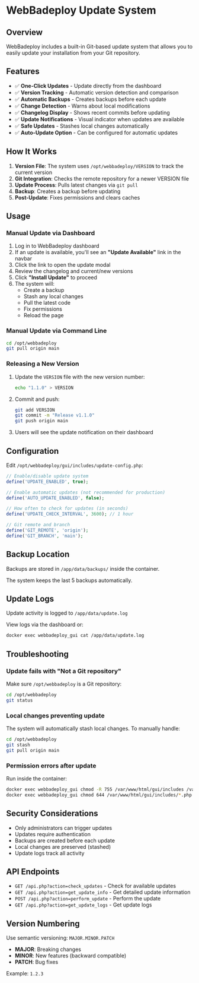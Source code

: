 # WebBadeploy Update System

## Overview

WebBadeploy includes a built-in Git-based update system that allows you to easily update your installation from your Git repository.

## Features

- ✅ **One-Click Updates** - Update directly from the dashboard
- ✅ **Version Tracking** - Automatic version detection and comparison
- ✅ **Automatic Backups** - Creates backups before each update
- ✅ **Change Detection** - Warns about local modifications
- ✅ **Changelog Display** - Shows recent commits before updating
- ✅ **Update Notifications** - Visual indicator when updates are available
- ✅ **Safe Updates** - Stashes local changes automatically
- ✅ **Auto-Update Option** - Can be configured for automatic updates

## How It Works

1. **Version File**: The system uses `/opt/webbadeploy/VERSION` to track the current version
2. **Git Integration**: Checks the remote repository for a newer VERSION file
3. **Update Process**: Pulls latest changes via `git pull`
4. **Backup**: Creates a backup before updating
5. **Post-Update**: Fixes permissions and clears caches

## Usage

### Manual Update via Dashboard

1. Log in to WebBadeploy dashboard
2. If an update is available, you'll see an **"Update Available"** link in the navbar
3. Click the link to open the update modal
4. Review the changelog and current/new versions
5. Click **"Install Update"** to proceed
6. The system will:
   - Create a backup
   - Stash any local changes
   - Pull the latest code
   - Fix permissions
   - Reload the page

### Manual Update via Command Line

```bash
cd /opt/webbadeploy
git pull origin main
```

### Releasing a New Version

1. Update the `VERSION` file with the new version number:
   ```bash
   echo "1.1.0" > VERSION
   ```

2. Commit and push:
   ```bash
   git add VERSION
   git commit -m "Release v1.1.0"
   git push origin main
   ```

3. Users will see the update notification on their dashboard

## Configuration

Edit `/opt/webbadeploy/gui/includes/update-config.php`:

```php
// Enable/disable update system
define('UPDATE_ENABLED', true);

// Enable automatic updates (not recommended for production)
define('AUTO_UPDATE_ENABLED', false);

// How often to check for updates (in seconds)
define('UPDATE_CHECK_INTERVAL', 3600); // 1 hour

// Git remote and branch
define('GIT_REMOTE', 'origin');
define('GIT_BRANCH', 'main');
```

## Backup Location

Backups are stored in `/app/data/backups/` inside the container.

The system keeps the last 5 backups automatically.

## Update Logs

Update activity is logged to `/app/data/update.log`

View logs via the dashboard or:
```bash
docker exec webbadeploy_gui cat /app/data/update.log
```

## Troubleshooting

### Update fails with "Not a Git repository"

Make sure `/opt/webbadeploy` is a Git repository:
```bash
cd /opt/webbadeploy
git status
```

### Local changes preventing update

The system will automatically stash local changes. To manually handle:
```bash
cd /opt/webbadeploy
git stash
git pull origin main
```

### Permission errors after update

Run inside the container:
```bash
docker exec webbadeploy_gui chmod -R 755 /var/www/html/gui/includes /var/www/html/gui/js /var/www/html/gui/css
docker exec webbadeploy_gui chmod 644 /var/www/html/gui/includes/*.php /var/www/html/gui/*.php
```

## Security Considerations

- Only administrators can trigger updates
- Updates require authentication
- Backups are created before each update
- Local changes are preserved (stashed)
- Update logs track all activity

## API Endpoints

- `GET /api.php?action=check_updates` - Check for available updates
- `GET /api.php?action=get_update_info` - Get detailed update information
- `POST /api.php?action=perform_update` - Perform the update
- `GET /api.php?action=get_update_logs` - Get update logs

## Version Numbering

Use semantic versioning: `MAJOR.MINOR.PATCH`

- **MAJOR**: Breaking changes
- **MINOR**: New features (backward compatible)
- **PATCH**: Bug fixes

Example: `1.2.3`
